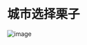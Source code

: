 # 城市选择栗子

![image](https://github.com/rongdongliu/CityDB/blob/master/img/Screenshot_2016-11-08-09-17-43-749_com.ldrong.cit.png)


